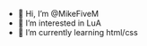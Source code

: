 - 👋 Hi, I’m @MikeFiveM
- 👀 I’m interested in LuA
- 🌱 I’m currently learning html/css
<!---
MikeFiveM/MikeFiveM is a ✨ special ✨ repository because its `README.md` (this file) appears on your GitHub profile.
You can click the Preview link to take a look at your changes.
--->
